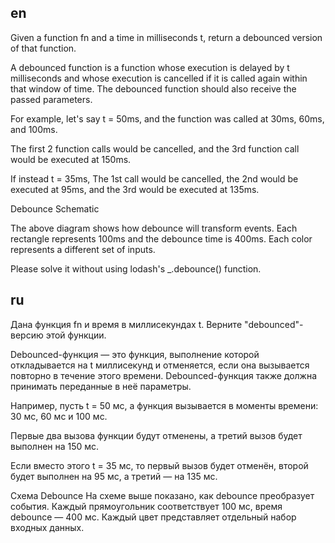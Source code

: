 ## en

Given a function fn and a time in milliseconds t, return a debounced version of that function.

A debounced function is a function whose execution is delayed by t milliseconds and whose execution is cancelled if it is called again within that window of time. The debounced function should also receive the passed parameters.

For example, let's say t = 50ms, and the function was called at 30ms, 60ms, and 100ms.

The first 2 function calls would be cancelled, and the 3rd function call would be executed at 150ms.

If instead t = 35ms, The 1st call would be cancelled, the 2nd would be executed at 95ms, and the 3rd would be executed at 135ms.

Debounce Schematic

The above diagram shows how debounce will transform events. Each rectangle represents 100ms and the debounce time is 400ms. Each color represents a different set of inputs.

Please solve it without using lodash's _.debounce() function.

 ## ru
Дана функция fn и время в миллисекундах t. Верните "debounced"-версию этой функции.

Debounced-функция — это функция, выполнение которой откладывается на t миллисекунд и отменяется, если она вызывается повторно в течение этого времени. Debounced-функция также должна принимать переданные в неё параметры.

Например, пусть t = 50 мс, а функция вызывается в моменты времени: 30 мс, 60 мс и 100 мс.

Первые два вызова функции будут отменены, а третий вызов будет выполнен на 150 мс.

Если вместо этого t = 35 мс, то первый вызов будет отменён, второй будет выполнен на 95 мс, а третий — на 135 мс.

Схема Debounce
На схеме выше показано, как debounce преобразует события. Каждый прямоугольник соответствует 100 мс, время debounce — 400 мс. Каждый цвет представляет отдельный набор входных данных.